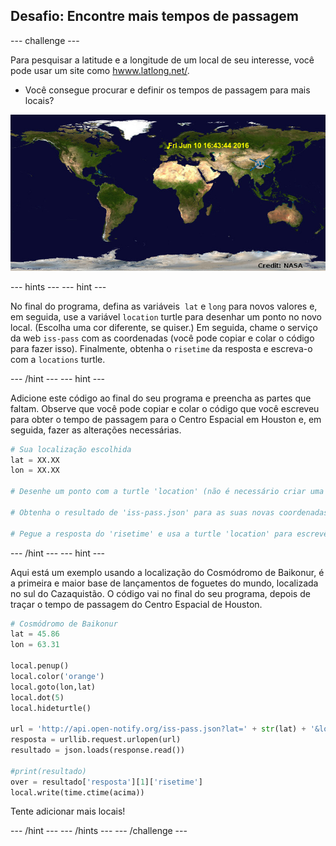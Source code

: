 ## Desafio: Encontre mais tempos de passagem

\--- challenge \---

Para pesquisar a latitude e a longitude de um local de seu interesse, você pode usar um site como <a href="http://www.latlong.net/" target="_blank">hwww.latlong.net/</a>.

+ Você consegue procurar e definir os tempos de passagem para mais locais? 

![screenshot](images/iss-final.png)

\--- hints \--- \--- hint \---

No final do programa, defina as variáveis ​​ `lat` e `long` para novos valores e, em seguida, use a variável `location` turtle para desenhar um ponto no novo local. (Escolha uma cor diferente, se quiser.) Em seguida, chame o serviço da web `iss-pass` com as coordenadas (você pode copiar e colar o código para fazer isso). Finalmente, obtenha o `risetime` da resposta e escreva-o com a `locations` turtle.

\--- /hint \--- \--- hint \---

Adicione este código ao final do seu programa e preencha as partes que faltam. Observe que você pode copiar e colar o código que você escreveu para obter o tempo de passagem para o Centro Espacial em Houston e, em seguida, fazer as alterações necessárias.

```python
# Sua localização escolhida
lat = XX.XX
lon = XX.XX

# Desenhe um ponto com a turtle 'location' (não é necessário criar uma nova turtle), escolha uma cor diferente

# Obtenha o resultado de 'iss-pass.json' para as suas novas coordenadas

# Pegue a resposta do 'risetime' e usa a turtle 'location' para escrevê-lo no mapa
```

\--- /hint \--- \--- hint \---

Aqui está um exemplo usando a localização do Cosmódromo de Baikonur, é a primeira e maior base de lançamentos de foguetes do mundo, localizada no sul do Cazaquistão. O código vai no final do seu programa, depois de traçar o tempo de passagem do Centro Espacial de Houston.

```python
# Cosmódromo de Baikonur
lat = 45.86
lon = 63.31

local.penup()
local.color('orange')
local.goto(lon,lat)
local.dot(5)
local.hideturtle()

url = 'http://api.open-notify.org/iss-pass.json?lat=' + str(lat) + '&lon=' + str(lon)
resposta = urllib.request.urlopen(url)
resultado = json.loads(response.read())

#print(resultado)
over = resultado['resposta'][1]['risetime']
local.write(time.ctime(acima))
```

Tente adicionar mais locais!

\--- /hint \--- \--- /hints \--- \--- /challenge \---